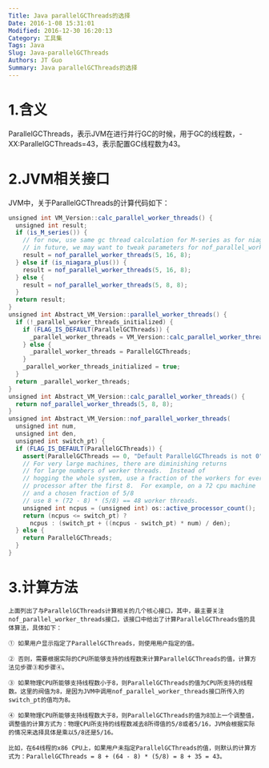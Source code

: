 ```yaml
---
Title: Java parallelGCThreads的选择
Date: 2016-1-08 15:31:01
Modified: 2016-12-30 16:20:13
Category: 工具集
Tags: Java
Slug: Java-parallelGCThreads
Authors: JT Guo
Summary: Java parallelGCThreads的选择
---
```

# 1.含义

ParallelGCThreads，表示JVM在进行并行GC的时候，用于GC的线程数，-XX:ParallelGCThreads=43，表示配置GC线程数为43。

# 2.JVM相关接口

JVM中，关于ParallelGCThreads的计算代码如下：

```java
unsigned int VM_Version::calc_parallel_worker_threads() {
  unsigned int result;
  if (is_M_series()) {
    // for now, use same gc thread calculation for M-series as for niagara-plus
    // in future, we may want to tweak parameters for nof_parallel_worker_thread
    result = nof_parallel_worker_threads(5, 16, 8);
  } else if (is_niagara_plus()) {
    result = nof_parallel_worker_threads(5, 16, 8);
  } else {
    result = nof_parallel_worker_threads(5, 8, 8);
  }
  return result;
}
unsigned int Abstract_VM_Version::parallel_worker_threads() {
  if (!_parallel_worker_threads_initialized) {
    if (FLAG_IS_DEFAULT(ParallelGCThreads)) {
      _parallel_worker_threads = VM_Version::calc_parallel_worker_threads();
    } else {
      _parallel_worker_threads = ParallelGCThreads;
    }
    _parallel_worker_threads_initialized = true;
  }
  return _parallel_worker_threads;
}
unsigned int Abstract_VM_Version::calc_parallel_worker_threads() {
  return nof_parallel_worker_threads(5, 8, 8);
}
unsigned int Abstract_VM_Version::nof_parallel_worker_threads(
  unsigned int num,
  unsigned int den,
  unsigned int switch_pt) {
  if (FLAG_IS_DEFAULT(ParallelGCThreads)) {
    assert(ParallelGCThreads == 0, "Default ParallelGCThreads is not 0");
    // For very large machines, there are diminishing returns
    // for large numbers of worker threads.  Instead of
    // hogging the whole system, use a fraction of the workers for every
    // processor after the first 8.  For example, on a 72 cpu machine
    // and a chosen fraction of 5/8
    // use 8 + (72 - 8) * (5/8) == 48 worker threads.
    unsigned int ncpus = (unsigned int) os::active_processor_count();
    return (ncpus <= switch_pt) ?
      ncpus : (switch_pt + ((ncpus - switch_pt) * num) / den);
  } else {
    return ParallelGCThreads;
  }
}
```

# 3.计算方法

    上面列出了与ParallelGCThreads计算相关的几个核心接口，其中，最主要关注nof_parallel_worker_threads接口，该接口中给出了计算ParallelGCThreads值的具体算法，具体如下：

    ① 如果用户显示指定了ParallelGCThreads，则使用用户指定的值。

    ② 否则，需要根据实际的CPU所能够支持的线程数来计算ParallelGCThreads的值，计算方法见步骤③和步骤④。

    ③ 如果物理CPU所能够支持线程数小于8，则ParallelGCThreads的值为CPU所支持的线程数。这里的阀值为8，是因为JVM中调用nof_parallel_worker_threads接口所传入的switch_pt的值均为8。

    ④ 如果物理CPU所能够支持线程数大于8，则ParallelGCThreads的值为8加上一个调整值，调整值的计算方式为：物理CPU所支持的线程数减去8所得值的5/8或者5/16，JVM会根据实际的情况来选择具体是乘以5/8还是5/16。

    比如，在64线程的x86 CPU上，如果用户未指定ParallelGCThreads的值，则默认的计算方式为：ParallelGCThreads = 8 + (64 - 8) * (5/8) = 8 + 35 = 43。